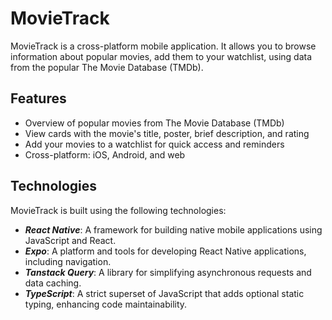 # MovieTrack

MovieTrack is a cross-platform mobile application. It allows you to browse information about popular movies, add them to your watchlist, using data from the popular The Movie Database (TMDb).

## Features

-   Overview of popular movies from The Movie Database (TMDb)
-   View cards with the movie's title, poster, brief description, and rating
-   Add your movies to a watchlist for quick access and reminders
-   Cross-platform: iOS, Android, and web

## Technologies

MovieTrack is built using the following technologies:

-   ***React Native***: A framework for building native mobile applications using JavaScript and React.
-   ***Expo***: A platform and tools for developing React Native applications, including navigation.
-   ***Tanstack Query***: A library for simplifying asynchronous requests and data caching.
-   ***TypeScript***: A strict superset of JavaScript that adds optional static typing, enhancing code maintainability.
